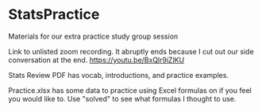 # StatsPractice
Materials for our extra practice study group session

Link to unlisted zoom recording. It abruptly ends because I cut out our side conversation at the end. 
https://youtu.be/BxQlr9iZlKU

Stats Review PDF has vocab, introductions, and practice examples.

Practice.xlsx has some data to practice using Excel formulas on if you feel you would like to. 
Use "solved" to see what formulas I thought to use. 
